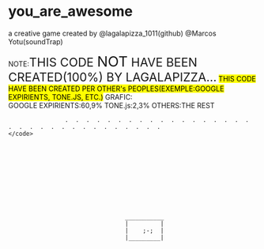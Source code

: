 # you_are_awesome
a creative game created by @lagalapizza_1011(github) @Marcos Yotu(soundTrap)

NOTE:<big><big><big>THIS CODE <BIG>NOT</BIG> HAVE BEEN CREATED(100%) BY LAGALAPIZZA...</big></big></big>
              <mark>THIS CODE HAVE BEEN CREATED PER OTHER's PEOPLES(EXEMPLE:GOOGLE EXPIRIENTS, TONE.JS, ETC.)</mark>
                 GRAFIC:   
                    GOOGLE EXPIRIENTS:60,9%
                    TONE.js:2,3%
                    OTHERS:THE REST
                    
                    
                    
                    .  .  .  .  .  .  .  .  .  .  .  .  .  .  .  .  .  .  .  .  .  .  .  .  .  .  .  .  .  .  .  .  .                             </code>
                           
                           
                           
                           
                           
                           
                           
                           
                           
                           
                           
                                     ___________
                                     |         |
                                     |    ;-;  |
                                     |_________|
